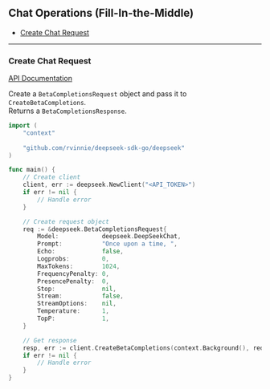 ## Chat Operations (Fill-In-the-Middle)

* [Create Chat Request](#create-chat-request)

---

### Create Chat Request
[API Documentation](https://api-docs.deepseek.com/api/create-completion)

Create a `BetaCompletionsRequest` object and pass it to `CreateBetaCompletions`.  
Returns a `BetaCompletionsResponse`.  
```go
import (
    "context"
    
    "github.com/rvinnie/deepseek-sdk-go/deepseek"
)

func main() {
    // Create client
    client, err := deepseek.NewClient("<API_TOKEN>")
    if err != nil {
        // Handle error
    }

    // Create request object
    req := &deepseek.BetaCompletionsRequest{
        Model:            deepseek.DeepSeekChat,
        Prompt:           "Once upon a time, ",
        Echo:             false,
        Logprobs:         0,
        MaxTokens:        1024,
        FrequencyPenalty: 0,
        PresencePenalty:  0,
        Stop:             nil,
        Stream:           false,
        StreamOptions:    nil,
        Temperature:      1,
        TopP:             1,
    }

    // Get response
    resp, err := client.CreateBetaCompletions(context.Background(), req)
    if err != nil {
        // Handle error
    }
}

```
